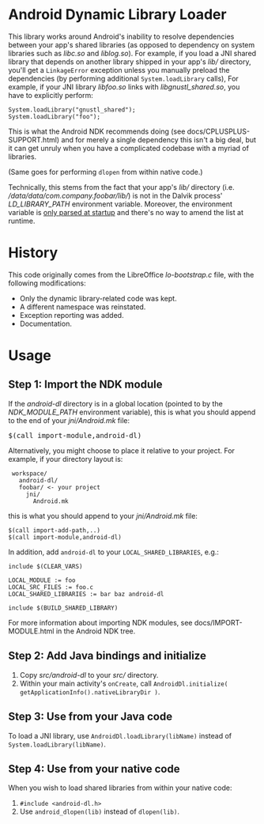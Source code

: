 Android Dynamic Library Loader
==============================

This library works around Android's inability to resolve dependencies between your app's shared libraries (as opposed to dependency on system libraries such as *libc.so* and *liblog.so*).
For example, if you load a JNI shared library that depends on another library shipped in your app's *lib/* directory, you'll get a `LinkageError` exception unless you manually preload the dependencies (by performing additional `System.loadLibrary` calls), 
For example, if your JNI library *libfoo.so* links with *libgnustl_shared.so*, you have to explicitly perform:

    System.loadLibrary("gnustl_shared");
    System.loadLibrary("foo");
	
This is what the Android NDK recommends doing (see docs/CPLUSPLUS-SUPPORT.html) and for merely a single dependency this isn't a big deal, but it can get unruly when you have a complicated codebase with a myriad of libraries.

(Same goes for performing `dlopen` from within native code.)

Technically, this stems from the fact that your app's *lib/* directory (i.e. */data/data/com.company.foobar/lib/*) is not in the Dalvik process' *LD_LIBRARY_PATH* environment variable. Moreover, the environment variable is [only parsed at startup](https://groups.google.com/d/msg/android-ndk/m6OddFQINxs/sAQ34sFhJ7QJ) and there's no way to amend the list at runtime.

History
=======

This code originally comes from the LibreOffice *lo-bootstrap.c* file, with the following modifications:

* Only the dynamic library-related code was kept.
* A different namespace was reinstated.
* Exception reporting was added.
* Documentation.

Usage
=====

## Step 1: Import the NDK module

If the *android-dl* directory is in a global location (pointed to by the *NDK_MODULE_PATH* environment variable), this is what you should append to the end of your *jni/Android.mk* file:

<pre>
$(call import-module,android-dl)
</pre>

Alternatively, you might choose to place it relative to your project.
For example, if your directory layout is:

     workspace/
       android-dl/
       foobar/ <- your project
	     jni/
	       Android.mk

this is what you should append to your *jni/Android.mk* file:

    $(call import-add-path,..)
    $(call import-module,android-dl)

In addition, add `android-dl` to your `LOCAL_SHARED_LIBRARIES`, e.g.:

    include $(CLEAR_VARS)

    LOCAL_MODULE := foo
    LOCAL_SRC_FILES := foo.c
    LOCAL_SHARED_LIBRARIES := bar baz android-dl

    include $(BUILD_SHARED_LIBRARY)

For more information about importing NDK modules, see docs/IMPORT-MODULE.html in the Android NDK tree.

## Step 2: Add Java bindings and initialize

1. Copy *src/android-dl* to your *src/* directory.
1. Within your main activity's `onCreate`, call `AndroidDl.initialize( getApplicationInfo().nativeLibraryDir )`.

## Step 3: Use from your Java code

To load a JNI library, use `AndroidDl.loadLibrary(libName)` instead of `System.loadLibrary(libName)`.

## Step 4: Use from your native code

When you wish to load shared libraries from within your native code:

1. `#include <android-dl.h>`
1. Use `android_dlopen(lib)` instead of `dlopen(lib)`.
